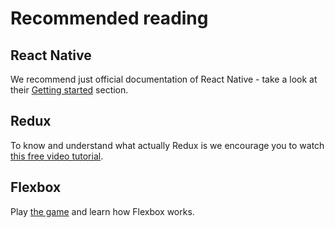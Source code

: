 # Recommended reading

## React Native

We recommend just official documentation of React Native - take a look at their
[Getting started](https://reactnative.dev/docs/getting-started) section.


## Redux

To know and understand what actually Redux is we encourage you to watch
[this free video tutorial](https://egghead.io/lessons/javascript-redux-generating-containers-with-connect-from-react-redux-visibletodolist).


## Flexbox
Play [the game](http://flexboxfroggy.com/) and learn how Flexbox works.
